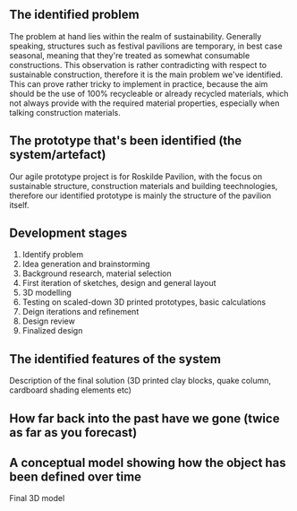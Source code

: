 ## The identified problem

The problem at hand lies within the realm of sustainability. Generally speaking, structures such as festival pavilions are temporary, in best case seasonal, meaning that they're treated as somewhat consumable constructions. This observation is rather contradicting with respect to sustainable construction, therefore it is the main problem we've identified. This can prove rather tricky to implement in practice, because the aim should be the use of 100% recycleable or already recycled materials, which not always provide with the required material properties, especially when talking construction materials.

## The prototype that's been identified (the system/artefact)

Our agile prototype project is for Roskilde Pavilion, with the focus on sustainable structure, construction materials and building teechnologies, therefore our identified prototype is mainly the structure of the pavilion itself.

## Development stages

1. Identify problem
2. Idea generation and brainstorming
3. Background research, material selection
4. First iteration of sketches, design and general layout
5. 3D modelling
6. Testing on scaled-down 3D printed prototypes, basic calculations
7. Deign iterations and refinement
8. Design review
9. Finalized design

## The identified features of the system

Description of the final solution (3D printed clay blocks, quake column, cardboard shading elements etc)

## How far back into the past have we gone (twice as far as you forecast)

## A conceptual model showing how the object has been defined over time

Final 3D model
